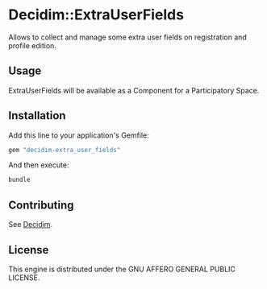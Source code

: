 # Decidim::ExtraUserFields

Allows to collect and manage some extra user fields on registration and profile edition.

## Usage

ExtraUserFields will be available as a Component for a Participatory
Space.

## Installation

Add this line to your application's Gemfile:

```ruby
gem "decidim-extra_user_fields"
```

And then execute:

```bash
bundle
```

## Contributing

See [Decidim](https://github.com/decidim/decidim).

## License

This engine is distributed under the GNU AFFERO GENERAL PUBLIC LICENSE.

